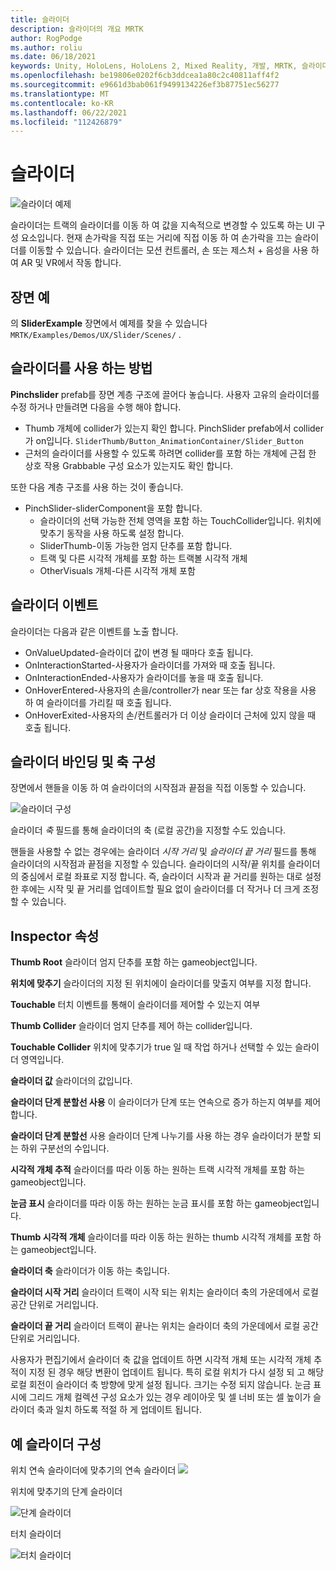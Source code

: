 ```yaml
---
title: 슬라이더
description: 슬라이더의 개요 MRTK
author: RogPodge
ms.author: roliu
ms.date: 06/18/2021
keywords: Unity, HoloLens, HoloLens 2, Mixed Reality, 개발, MRTK, 슬라이더,
ms.openlocfilehash: be19806e0202f6cb3ddcea1a80c2c40811aff4f2
ms.sourcegitcommit: e9661d3bab061f9499134226ef3b87751ec56277
ms.translationtype: MT
ms.contentlocale: ko-KR
ms.lasthandoff: 06/22/2021
ms.locfileid: "112426879"
---
```

# <a name="sliders"></a>슬라이더

![슬라이더 예제](../images/slider/MRTK_UX_Slider_Main.jpg)

슬라이더는 트랙의 슬라이더를 이동 하 여 값을 지속적으로 변경할 수 있도록 하는 UI 구성 요소입니다. 현재 손가락을 직접 또는 거리에 직접 이동 하 여 손가락을 끄는 슬라이더를 이동할 수 있습니다. 슬라이더는 모션 컨트롤러, 손 또는 제스처 + 음성을 사용 하 여 AR 및 VR에서 작동 합니다.

## <a name="example-scene"></a>장면 예

의 **SliderExample** 장면에서 예제를 찾을 수 있습니다 `MRTK/Examples/Demos/UX/Slider/Scenes/` .

## <a name="how-to-use-sliders"></a>슬라이더를 사용 하는 방법

**Pinchslider** prefab를 장면 계층 구조에 끌어다 놓습니다. 사용자 고유의 슬라이더를 수정 하거나 만들려면 다음을 수행 해야 합니다.

- Thumb 개체에 collider가 있는지 확인 합니다. PinchSlider prefab에서 collider가 on입니다. `SliderThumb/Button_AnimationContainer/Slider_Button`
- 근처의 슬라이더를 사용할 수 있도록 하려면 collider를 포함 하는 개체에 근접 한 상호 작용 Grabbable 구성 요소가 있는지도 확인 합니다.

또한 다음 계층 구조를 사용 하는 것이 좋습니다.

- PinchSlider-sliderComponent을 포함 합니다.
  - 슬라이더의 선택 가능한 전체 영역을 포함 하는 TouchCollider입니다. 위치에 맞추기 동작을 사용 하도록 설정 합니다.
  - SliderThumb-이동 가능한 엄지 단추를 포함 합니다.
  - 트랙 및 다른 시각적 개체를 포함 하는 트랙볼 시각적 개체
  - OtherVisuals 개체-다른 시각적 개체 포함

## <a name="slider-events"></a>슬라이더 이벤트

슬라이더는 다음과 같은 이벤트를 노출 합니다.

- OnValueUpdated-슬라이더 값이 변경 될 때마다 호출 됩니다.
- OnInteractionStarted-사용자가 슬라이더를 가져와 때 호출 됩니다.
- OnInteractionEnded-사용자가 슬라이더를 놓을 때 호출 됩니다.
- OnHoverEntered-사용자의 손을/controller가 near 또는 far 상호 작용을 사용 하 여 슬라이더를 가리킬 때 호출 됩니다.
- OnHoverExited-사용자의 손/컨트롤러가 더 이상 슬라이더 근처에 있지 않을 때 호출 됩니다.

## <a name="configuring-slider-bound-and-axis"></a>슬라이더 바인딩 및 축 구성

장면에서 핸들을 이동 하 여 슬라이더의 시작점과 끝점을 직접 이동할 수 있습니다.

![슬라이더 구성](../images/sliders/MRTK_Sliders_Setup.png)

슬라이더 _축_ 필드를 통해 슬라이더의 축 (로컬 공간)을 지정할 수도 있습니다.

핸들을 사용할 수 없는 경우에는 슬라이더 _시작 거리_ 및 _슬라이더 끝 거리_ 필드를 통해 슬라이더의 시작점과 끝점을 지정할 수 있습니다. 슬라이더의 시작/끝 위치를 슬라이더의 중심에서 로컬 좌표로 지정 합니다. 즉, 슬라이더 시작과 끝 거리를 원하는 대로 설정한 후에는 시작 및 끝 거리를 업데이트할 필요 없이 슬라이더를 더 작거나 더 크게 조정할 수 있습니다.

## <a name="inspector-properties"></a>Inspector 속성

**Thumb Root** 슬라이더 엄지 단추를 포함 하는 gameobject입니다.

**위치에 맞추기** 슬라이더의 지정 된 위치에이 슬라이더를 맞출지 여부를 지정 합니다.

**Touchable** 터치 이벤트를 통해이 슬라이더를 제어할 수 있는지 여부

**Thumb Collider** 슬라이더 엄지 단추를 제어 하는 collider입니다.

**Touchable Collider** 위치에 맞추기가 true 일 때 작업 하거나 선택할 수 있는 슬라이더 영역입니다.

**슬라이더 값** 슬라이더의 값입니다.

**슬라이더 단계 분할선 사용** 이 슬라이더가 단계 또는 연속으로 증가 하는지 여부를 제어 합니다.

**슬라이더 단계 분할선** 사용 슬라이더 단계 나누기를 사용 하는 경우 슬라이더가 분할 되는 하위 구분선의 수입니다.

**시각적 개체 추적** 슬라이더를 따라 이동 하는 원하는 트랙 시각적 개체를 포함 하는 gameobject입니다.

**눈금 표시** 슬라이더를 따라 이동 하는 원하는 눈금 표시를 포함 하는 gameobject입니다.

**Thumb 시각적 개체** 슬라이더를 따라 이동 하는 원하는 thumb 시각적 개체를 포함 하는 gameobject입니다.

**슬라이더 축** 슬라이더가 이동 하는 축입니다.

**슬라이더 시작 거리** 슬라이더 트랙이 시작 되는 위치는 슬라이더 축의 가운데에서 로컬 공간 단위로 거리입니다.

**슬라이더 끝 거리** 슬라이더 트랙이 끝나는 위치는 슬라이더 축의 가운데에서 로컬 공간 단위로 거리입니다.

사용자가 편집기에서 슬라이더 축 값을 업데이트 하면 시각적 개체 또는 시각적 개체 추적이 지정 된 경우 해당 변환이 업데이트 됩니다.
특히 로컬 위치가 다시 설정 되 고 해당 로컬 회전이 슬라이더 축 방향에 맞게 설정 됩니다.
크기는 수정 되지 않습니다.
눈금 표시에 그리드 개체 컬렉션 구성 요소가 있는 경우 레이아웃 및 셀 너비 또는 셀 높이가 슬라이더 축과 일치 하도록 적절 하 게 업데이트 됩니다.

## <a name="example-slider-configurations"></a>예 슬라이더 구성

위치 연속 슬라이더에 맞추기의 연속 슬라이더 ![](https://user-images.githubusercontent.com/39840334/122488212-d410a400-cf91-11eb-8d31-fc7584ddc465.gif)

위치에 맞추기의 단계 슬라이더

![단계 슬라이더](https://user-images.githubusercontent.com/39840334/122488226-dc68df00-cf91-11eb-9459-89655bbb054d.gif)

터치 슬라이더

![터치 슬라이더](https://user-images.githubusercontent.com/39840334/122488221-d8d55800-cf91-11eb-91a1-bb12debe2797.gif)